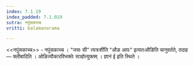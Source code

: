 ```yaml
---
index: 7.1.19
index_padded: 7.1.019
sutra: नपुंसकाच्च
vritti: balamanorama

---
```

<<नपुंसकाच्च>> - नपुंसकाच्च । "जसः सी" त्यत्रःशी॑ति "औङ आपः" इत्यतःऔङि॑ति चानुवर्तते, तदाह — क्लीबादिति । ओङित्यौकारविभक्तेः सञ्ज्ञेत्युक्तम् । ज्ञानं ई इति स्थिते ।